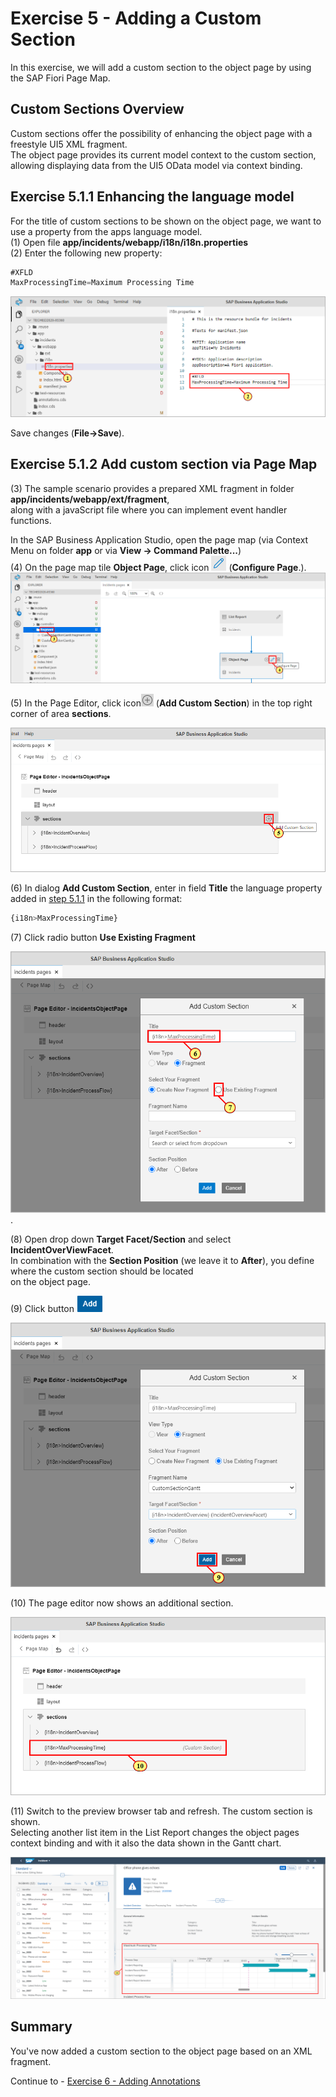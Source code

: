 # Exercise 5 - Adding a Custom Section

In this exercise, we will add a custom section to the object page by using the SAP Fiori Page Map.

## Custom Sections Overview

Custom sections offer the possibility of enhancing the object page with a freestyle UI5 XML fragment.<br>
The object page provides its current model context to the custom section, allowing displaying data from the UI5 OData model via context binding.<br>

## Exercise 5.1.1 Enhancing the language model

For the title of custom sections to be shown on the object page, we want to use a property from the apps language model.<br>
(1) Open file **app/incidents/webapp/i18n/i18n.properties**<br>
(2) Enter the following new property:

```js
#XFLD
MaxProcessingTime=Maximum Processing Time
```

![](./images/image1.png)

Save changes (**File->Save**).

## Exercise 5.1.2 Add custom section via Page Map

(3) The sample scenario provides a prepared XML fragment in folder **app/incidents/webapp/ext/fragment**,<br>
along with a javaScript file where you can implement event handler functions.<br>

In the SAP Business Application Studio, open the page map (via Context Menu on folder **app** or via **View -> Command Palette...**)<br>
(4) On the page map tile **Object Page**, click icon ![](./images/image5.png) (**Configure Page**.).<br>
![](./images/image3.png)

(5) In the Page Editor, click icon![](./images/image7.png) (**Add Custom Section**) in the top right corner of area **sections**.

![](./images/image6.png)

(6) In dialog **Add Custom Section**, enter in field **Title** the language property added in [step 5.1.1](#exercise-511-enhancing-the-language-model) in the following format:

```js
{i18n>MaxProcessingTime}
```

(7) Click radio button **Use Existing Fragment**

![](./images/image8.png).

(8) Open drop down **Target Facet/Section** and select **IncidentOverViewFacet**.<br>
In combination with the **Section Position** (we leave it to **After**), you define where the custom section should be located<br>
on the object page.

(9) Click button ![](./images/image14.png)

![](./images/image13.png)

(10) The page editor now shows an additional section.

![](./images/image15.png)

(11) Switch to the preview browser tab and refresh. The custom section is shown.<br>
Selecting another list item in the List Report changes the object pages context binding and with it also the data shown in the Gantt chart.

![](./images/image16.png)

## Summary

You've now added a custom section to the object page based on an XML fragment.

Continue to - [Exercise 6 - Adding Annotations ](../ex3/README.md)
